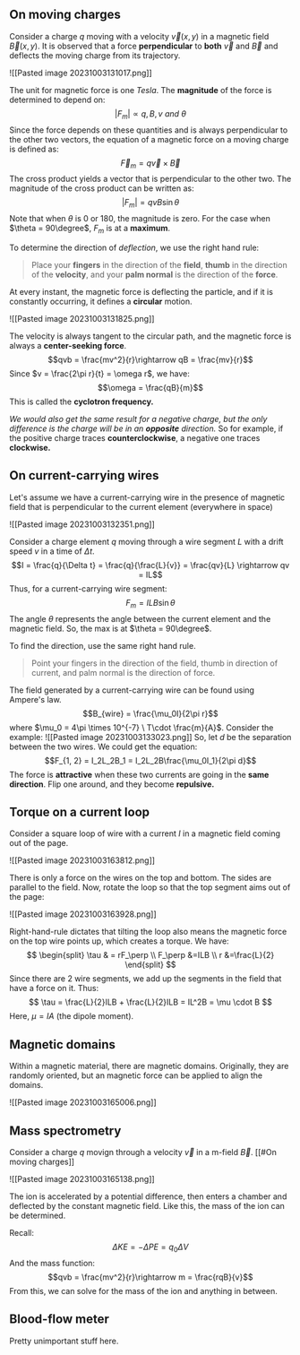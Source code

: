## On moving charges
Consider a charge $q$ moving with a velocity $\vec v(x, y)$ in a magnetic field $\vec B(x, y)$. It is observed that a force **perpendicular** to **both** $\vec v$ and $\vec B$ and deflects the moving charge from its trajectory. 

![[Pasted image 20231003131017.png]]

The unit for magnetic force is one *Tesla*. The **magnitude** of the force is determined to depend on: 
$$|F_m| \propto q, B, v \ and \ \theta$$
Since the force depends on these quantities and is always perpendicular to the other two vectors, the equation of a magnetic force on a moving charge is defined as: 
$$\vec F_m = q\vec v \times \vec B$$
The cross product yields a vector that is perpendicular to the other two. The magnitude of the cross product can be written as: 
$$|F_m| = qvB\sin{\theta}$$
Note that when $\theta$ is 0 or 180, the magnitude is zero. For the case when $\theta = 90\degree$, $F_m$ is at a **maximum**. 

To determine the direction of *deflection*, we use the right hand rule: 

>Place your **fingers** in the direction of the **field**, **thumb** in the direction of the **velocity**, and your **palm normal** is the direction of the **force**.

At every instant, the magnetic force is deflecting the particle, and if it is constantly occurring, it defines a **circular** motion.

![[Pasted image 20231003131825.png]]

The velocity is always tangent to the circular path, and the magnetic force is always a **center-seeking force**.
$$qvb = \frac{mv^2}{r}\rightarrow qB = \frac{mv}{r}$$
Since $v = \frac{2\pi r}{t} = \omega r$, we have: 
$$\omega = \frac{qB}{m}$$
This is called the **cyclotron frequency.**

*We would also get the same result for a negative charge, but the only difference is the charge will be in an **opposite** direction.* So for example, if the positive charge traces **counterclockwise**, a negative one traces **clockwise.**

## On current-carrying wires
Let's assume we have a current-carrying wire in the presence of magnetic field that is perpendicular to the current element (everywhere in space)

![[Pasted image 20231003132351.png]]

Consider a charge element $q$ moving through a wire segment $L$ with a drift speed $v$ in a time of $\Delta t$.
$$I = \frac{q}{\Delta t} = \frac{q}{\frac{L}{v}} = \frac{qv}{L} \rightarrow qv = IL$$
Thus, for a current-carrying wire segment: 
$$F_m = ILB\sin{\theta}$$
The angle $\theta$ represents the angle between the current element and the magnetic field. So, the max is at $\theta = 90\degree$. 

To find the direction, use the same right hand rule. 

> Point your fingers in the direction of the field, thumb in direction of current, and palm normal is the direction of force.

The field generated by a current-carrying wire can be found using Ampere's law. 
$$B_{wire} = \frac{\mu_0I}{2\pi r}$$
where $\mu_0 = 4\pi \times 10^{-7} \ T\cdot \frac{m}{A}$. Consider the example: 
![[Pasted image 20231003133023.png]] 
So, let $d$ be the separation between the two wires. We could get the equation: 
$$F_{1, 2} = I_2L_2B_1 = I_2L_2B\frac{\mu_0I_1}{2\pi d}$$
The force is **attractive** when these two currents are going in the **same direction**. Flip one around, and they become **repulsive.**

## Torque on a current loop
Consider a square loop of wire with a current $I$ in a magnetic field coming out of the page. 

![[Pasted image 20231003163812.png]]

There is only a force on the wires on the top and bottom. The sides are parallel to the field. Now, rotate the loop so that the top segment aims out of the page: 

![[Pasted image 20231003163928.png]]

Right-hand-rule dictates that tilting the loop also means the magnetic force on the top wire points up, which creates a torque. We have: 
$$
\begin{split}
\tau & = rF_\perp \\
F_\perp &=ILB \\
r &=\frac{L}{2}
\end{split}
$$
Since there are 2 wire segments, we add up the segments in the field that have a force on it. Thus: 
$$
\tau = \frac{L}{2}ILB + \frac{L}{2}ILB = IL^2B = \mu \cdot B
$$
Here, $\mu = IA$ (the dipole moment).

## Magnetic domains
Within a magnetic material, there are magnetic domains. Originally, they are randomly oriented, but an magnetic force can be applied to align the domains. 

![[Pasted image 20231003165006.png]]

## Mass spectrometry
Consider a charge $q$ movign through a velocity $\vec v$ in a m-field $\vec B$. [[#On moving charges]]

![[Pasted image 20231003165138.png]]

The ion is accelerated by a potential difference, then enters a chamber and deflected by the constant magnetic field. Like this, the mass of the ion can be determined.

Recall: 
$$\Delta KE = -\Delta PE = q_0\Delta V$$
And the mass function: 
$$qvb = \frac{mv^2}{r}\rightarrow m = \frac{rqB}{v}$$
From this, we can solve for the mass of the ion and anything in between.

## Blood-flow meter 
Pretty unimportant stuff here.